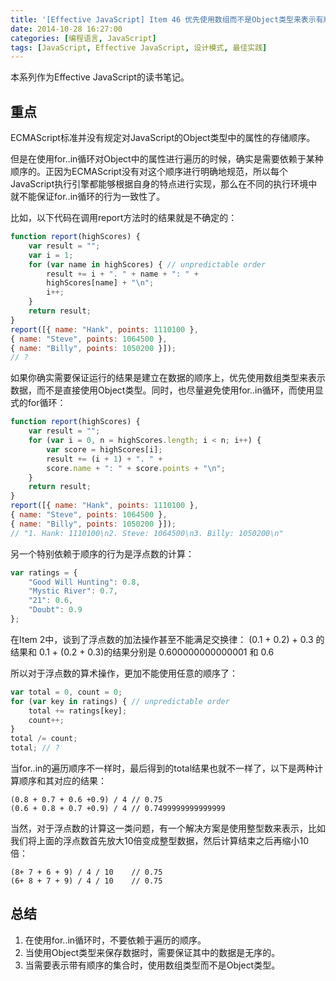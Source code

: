 ```yaml
---
title: '[Effective JavaScript] Item 46 优先使用数组而不是Object类型来表示有顺序的集合'
date: 2014-10-28 16:27:00
categories: [编程语言, JavaScript]
tags: [JavaScript, Effective JavaScript, 设计模式, 最佳实践]
---
```


本系列作为Effective JavaScript的读书笔记。
 
## 重点 
 
ECMAScript标准并没有规定对JavaScript的Object类型中的属性的存储顺序。
 
但是在使用for..in循环对Object中的属性进行遍历的时候，确实是需要依赖于某种顺序的。正因为ECMAScript没有对这个顺序进行明确地规范，所以每个JavaScript执行引擎都能够根据自身的特点进行实现，那么在不同的执行环境中就不能保证for..in循环的行为一致性了。
 
<!-- More -->
 
比如，以下代码在调用report方法时的结果就是不确定的：

```js
function report(highScores) {  
    var result = "";  
    var i = 1;  
    for (var name in highScores) { // unpredictable order  
        result += i + ". " + name + ": " +  
        highScores[name] + "\n";  
        i++;  
    }  
    return result;  
}  
report([{ name: "Hank", points: 1110100 },  
{ name: "Steve", points: 1064500 },  
{ name: "Billy", points: 1050200 }]);  
// ?  
```

如果你确实需要保证运行的结果是建立在数据的顺序上，优先使用数组类型来表示数据，而不是直接使用Object类型。同时，也尽量避免使用for..in循环，而使用显式的for循环：

```js
function report(highScores) {  
    var result = "";  
    for (var i = 0, n = highScores.length; i < n; i++) {  
        var score = highScores[i];  
        result += (i + 1) + ". " +  
        score.name + ": " + score.points + "\n";  
    }  
    return result;  
}  
report([{ name: "Hank", points: 1110100 },  
{ name: "Steve", points: 1064500 },  
{ name: "Billy", points: 1050200 }]);  
// "1. Hank: 1110100\n2. Steve: 1064500\n3. Billy: 1050200\n" 
```

另一个特别依赖于顺序的行为是浮点数的计算：

```js
var ratings = {  
    "Good Will Hunting": 0.8,  
    "Mystic River": 0.7,  
    "21": 0.6,  
    "Doubt": 0.9  
};  
```

在Item 2中，谈到了浮点数的加法操作甚至不能满足交换律：
(0.1 + 0.2) + 0.3 的结果和 0.1 + (0.2 + 0.3)的结果分别是
0.600000000000001 和 0.6
 
所以对于浮点数的算术操作，更加不能使用任意的顺序了：

```js
var total = 0, count = 0;  
for (var key in ratings) { // unpredictable order  
    total += ratings[key];  
    count++;  
}  
total /= count;  
total; // ?  
```

当for..in的遍历顺序不一样时，最后得到的total结果也就不一样了，以下是两种计算顺序和其对应的结果：

``` 
(0.8 + 0.7 + 0.6 +0.9) / 4 // 0.75
(0.6 + 0.8 + 0.7 +0.9) / 4 // 0.7499999999999999
```
 
当然，对于浮点数的计算这一类问题，有一个解决方案是使用整型数来表示，比如我们将上面的浮点数首先放大10倍变成整型数据，然后计算结束之后再缩小10倍：

```
(8+ 7 + 6 + 9) / 4 / 10    // 0.75
(6+ 8 + 7 + 9) / 4 / 10    // 0.75
```
 
## 总结

1. 在使用for..in循环时，不要依赖于遍历的顺序。
2. 当使用Object类型来保存数据时，需要保证其中的数据是无序的。
3. 当需要表示带有顺序的集合时，使用数组类型而不是Object类型。



